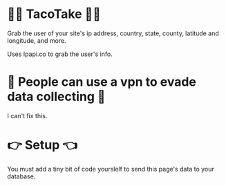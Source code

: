 # 😵‍💫 TacoTake 😵‍💫
Grab the user of your site's ip address, country, state, county, latitude and longitude, and more.

Uses Ipapi.co to grab the user's info.

 # 🥸 People can use a vpn to evade data collecting 🥸
I can't fix this.

# 👉 Setup 👈
You must add a tiny bit of code yourslelf to send this page's data to your database.
